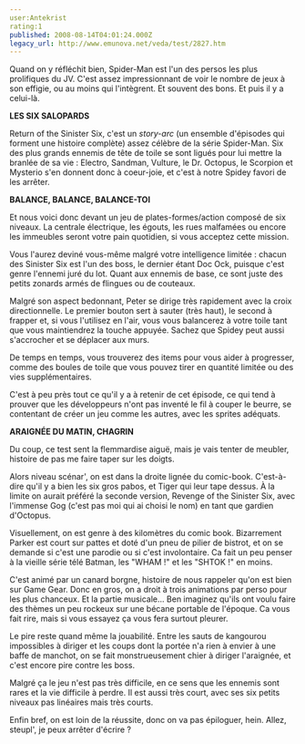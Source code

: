 ```yaml
---
user:Antekrist
rating:1
published: 2008-08-14T04:01:24.000Z
legacy_url: http://www.emunova.net/veda/test/2827.htm
---
```

Quand on y réfléchit bien, Spider-Man est l'un des persos les plus prolifiques du JV. C'est assez impressionnant de voir le nombre de jeux à son effigie, ou au moins qui l'intègrent. Et souvent des bons. Et puis il y a celui-là.  

  

**LES SIX SALOPARDS**  

Return of the Sinister Six, c'est un _story-arc_ (un ensemble d'épisodes qui forment une histoire complète) assez célèbre de la série Spider-Man. Six des plus grands ennemis de tête de toile se sont ligués pour lui mettre la branlée de sa vie : Electro, Sandman, Vulture, le Dr. Octopus, le Scorpion et Mysterio s'en donnent donc à coeur-joie, et c'est à notre Spidey favori de les arrêter.  

  

**BALANCE, BALANCE, BALANCE-TOI**  

Et nous voici donc devant un jeu de plates-formes/action composé de six niveaux. La centrale électrique, les égouts, les rues malfamées ou encore les immeubles seront votre pain quotidien, si vous acceptez cette mission.  

Vous l'aurez deviné vous-même malgré votre intelligence limitée : chacun des Sinister Six est l'un des boss, le dernier étant Doc Ock, puisque c'est genre l'ennemi juré du lot. Quant aux ennemis de base, ce sont juste des petits zonards armés de flingues ou de couteaux.  

Malgré son aspect bedonnant, Peter se dirige très rapidement avec la croix directionnelle. Le premier bouton sert à sauter (très haut), le second à frapper et, si vous l'utilisez en l'air, vous vous balancerez à votre toile tant que vous maintiendrez la touche appuyée. Sachez que Spidey peut aussi s'accrocher et se déplacer aux murs.  

De temps en temps, vous trouverez des items pour vous aider à progresser, comme des boules de toile que vous pouvez tirer en quantité limitée ou des vies supplémentaires.  

C'est à peu près tout ce qu'il y a à retenir de cet épisode, ce qui tend à prouver que les développeurs n'ont pas inventé le fil à couper le beurre, se contentant de créer un jeu comme les autres, avec les sprites adéquats.  

  

**ARAIGNÉE DU MATIN, CHAGRIN**  

Du coup, ce test sent la flemmardise aiguë, mais je vais tenter de meubler, histoire de pas me faire taper sur les doigts.  

Alors niveau scénar', on est dans la droite lignée du comic-book. C'est-à-dire qu'il y a bien les six gros pabos, et Tiger qui leur tape dessus. À la limite on aurait préféré la seconde version, Revenge of the Sinister Six, avec l'immense Gog (c'est pas moi qui ai choisi le nom) en tant que gardien d'Octopus.  

Visuellement, on est genre à des kilomètres du comic book. Bizarrement Parker est court sur pattes et doté d'un pneu de pilier de bistrot, et on se demande si c'est une parodie ou si c'est involontaire. Ca fait un peu penser à la vieille série télé Batman, les "WHAM !" et les "SHTOK !" en moins.  

C'est animé par un canard borgne, histoire de nous rappeler qu'on est bien sur Game Gear. Donc en gros, on a droit à trois animations par perso pour les plus chanceux. Et la partie musicale... Ben imaginez qu'ils ont voulu faire des thèmes un peu rockeux sur une bécane portable de l'époque. Ca vous fait rire, mais si vous essayez ça vous fera surtout pleurer.  

Le pire reste quand même la jouabilité. Entre les sauts de kangourou impossibles à diriger et les coups dont la portée n'a rien à envier à une baffe de manchot, on se fait monstrueusement chier à diriger l'araignée, et c'est encore pire contre les boss.  

Malgré ça le jeu n'est pas très difficile, en ce sens que les ennemis sont rares et la vie difficile à perdre. Il est aussi très court, avec ses six petits niveaux pas linéaires mais très courts.  

Enfin bref, on est loin de la réussite, donc on va pas épiloguer, hein. Allez, steupl', je peux arrêter d'écrire ?